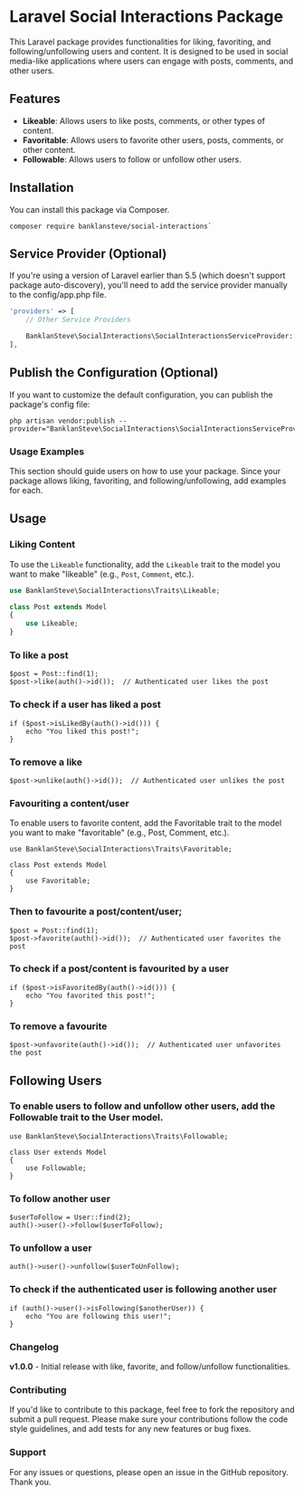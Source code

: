# Laravel Social Interactions Package

This Laravel package provides functionalities for liking, favoriting, and following/unfollowing users and content. It is designed to be used in social media-like applications where users can engage with posts, comments, and other users.


## Features
- **Likeable**: Allows users to like posts, comments, or other types of content.
- **Favoritable**: Allows users to favorite other users, posts, comments, or other content.
- **Followable**: Allows users to follow or unfollow other users.


## Installation

You can install this package via Composer.

```
composer require banklansteve/social-interactions`
```



## Service Provider (Optional)

If you're using a version of Laravel earlier than 5.5 (which doesn't support package auto-discovery), you'll need to add the service provider manually to the config/app.php file.

```php
'providers' => [
    // Other Service Providers

    BanklanSteve\SocialInteractions\SocialInteractionsServiceProvider::class,
],
```

## Publish the Configuration (Optional)

If you want to customize the default configuration, you can publish the package's config file:

```
php artisan vendor:publish --provider="BanklanSteve\SocialInteractions\SocialInteractionsServiceProvider"
```



###  Usage Examples

This section should guide users on how to use your package. Since your package allows liking, favoriting, and following/unfollowing, add examples for each.


## Usage

### Liking Content
To use the `Likeable` functionality, add the `Likeable` trait to the model you want to make "likeable" (e.g., `Post`, `Comment`, etc.).

```php
use BanklanSteve\SocialInteractions\Traits\Likeable;

class Post extends Model
{
    use Likeable;
}
```

### To like a post
```
$post = Post::find(1);
$post->like(auth()->id());  // Authenticated user likes the post
```

### To check if a user has liked a post
```
if ($post->isLikedBy(auth()->id())) {
    echo "You liked this post!";
}
```



### To remove a like

```
$post->unlike(auth()->id());  // Authenticated user unlikes the post
```


### Favouriting a content/user
To enable users to favorite content, add the Favoritable trait to the model you want to make "favoritable" (e.g., Post, Comment, etc.).

```
use BanklanSteve\SocialInteractions\Traits\Favoritable;

class Post extends Model
{
    use Favoritable;
}
```


### Then to favourite a post/content/user;
```
$post = Post::find(1);
$post->favorite(auth()->id());  // Authenticated user favorites the post
```

### To check if a post/content is favourited by a user
```
if ($post->isFavoritedBy(auth()->id())) {
    echo "You favorited this post!";
}
```

### To remove a favourite

```
$post->unfavorite(auth()->id());  // Authenticated user unfavorites the post
```

## Following Users
### To enable users to follow and unfollow other users, add the Followable trait to the User model.

```
use BanklanSteve\SocialInteractions\Traits\Followable;

class User extends Model
{
    use Followable;
}
```


### To follow another user

```
$userToFollow = User::find(2);
auth()->user()->follow($userToFollow);
```


### To unfollow a user

```
auth()->user()->unfollow($userToUnFollow);
```


### To check if the authenticated user is following another user

```
if (auth()->user()->isFollowing($anotherUser)) {
    echo "You are following this user!";
}
```



### Changelog

**v1.0.0** - Initial release with like, favorite, and follow/unfollow functionalities.


### Contributing

If you'd like to contribute to this package, feel free to fork the repository and submit a pull request. Please make sure your contributions follow the code style guidelines, and add tests for any new features or bug fixes.


### Support

For any issues or questions, please open an issue in the GitHub repository.
Thank you.






